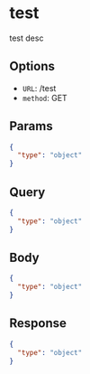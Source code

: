 # test 

test desc 

## Options 

- `URL`: /test 
- `method`: GET 
## Params 

```json
{
  "type": "object"
}
```

## Query 

```json
{
  "type": "object"
}
```

## Body 

```json
{
  "type": "object"
}
```

## Response 

```json
{
  "type": "object"
}
```

